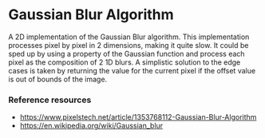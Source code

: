 # Gaussian Blur Algorithm

A 2D implementation of the Gaussian Blur algorithm. This implementation processes pixel by pixel in 2 dimensions, making it quite slow. It could be sped up by using a property of the Gaussian function and process each pixel as the composition of 2 1D blurs. A simplistic solution to the edge cases is taken by returning the value for the current pixel if the offset value is out of bounds of the image.

### Reference resources
- https://www.pixelstech.net/article/1353768112-Gaussian-Blur-Algorithm
- https://en.wikipedia.org/wiki/Gaussian_blur
